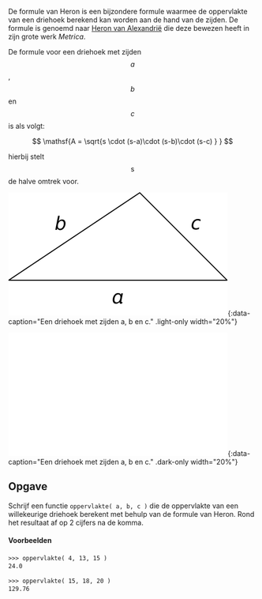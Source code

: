 De formule van Heron is een bijzondere formule waarmee de oppervlakte van een driehoek berekend kan worden aan de hand van de zijden. De formule is genoemd naar <a href="https://nl.wikipedia.org/wiki/Heron_van_Alexandri%C3%AB" target="_blank">Heron van Alexandrië</a> die deze bewezen heeft in zijn grote werk *Metrica*.

De formule voor een driehoek met zijden $$a$$, $$b$$ en $$c$$ is als volgt:

$$
    \mathsf{A = \sqrt{s \cdot (s-a)\cdot (s-b)\cdot (s-c) } }
$$

hierbij stelt $$\mathsf{s}$$ de halve omtrek voor.

![Een driehoek met zijden a, b en c.](media/image.png "Een driehoek met zijden a, b en c."){:data-caption="Een driehoek met zijden a, b en c." .light-only width="20%"}

![Een driehoek met zijden a, b en c.](media/image_dark.png "Een driehoek met zijden a, b en c."){:data-caption="Een driehoek met zijden a, b en c." .dark-only width="20%"}

## Opgave
Schrijf een functie `oppervlakte( a, b, c )` die de oppervlakte van een willekeurige driehoek berekent met behulp van de formule van Heron. Rond het resultaat af op 2 cijfers na de komma.

#### Voorbeelden

```
>>> oppervlakte( 4, 13, 15 )
24.0
```

```
>>> oppervlakte( 15, 18, 20 ) 
129.76
```